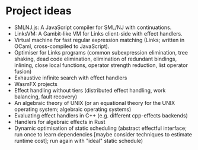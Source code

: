 # Project ideas

* SMLNJ.js: A JavaScript compiler for SML/NJ with continuations.
* LinksVM: A Gambit-like VM for Links client-side with effect handlers.
* Virtual machine for fast regular expression matching (Links; written in OCaml, cross-compiled to JavaScript).
* Optimiser for Links programs (common subexpression elimination, tree shaking, dead code elimination, elimination of redundant bindings, inlining, close local functions, operator strength reduction, list operator fusion)
* Exhaustive infinite search with effect handlers
* WasmFX projects
* Effect handling without tiers (distributed effect handling, work balancing, fault recovery)
* An algebraic theory of UNIX (or an equational theory for the UNIX operating system; algebraic operating systems)
* Evaluating effect handlers in C++ (e.g. different cpp-effects backends)
* Handlers for algebraic effects in Rust
* Dynamic optimisation of static scheduling (abstract effectful interface; run once to learn dependencies [maybe consider techniques to estimate runtime cost]; run again with "ideal" static schedule)
